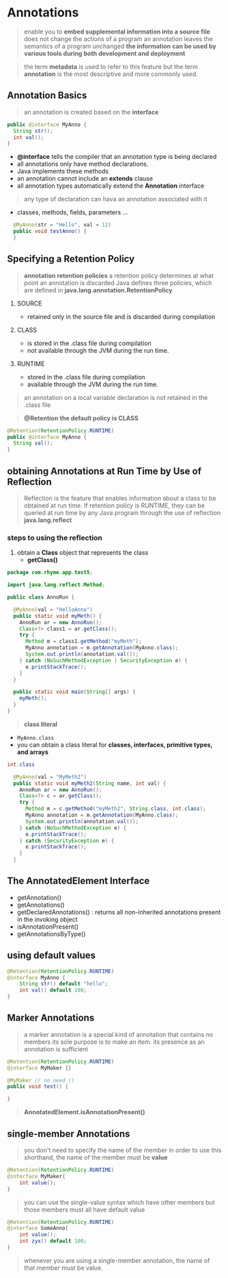 # Annotations

> enable you to **embed supplemental information into a source file**
> does not change the actions of a program
> an annotation leaves the semantics of a program unchanged
> **the information can be used by various tools during both development and deployment**

> the term **metadata** is used to refer to this feature
> but the term **annotation** is the most descriptive and more commonly used.

## Annotation Basics

> an annotation is created based on the **interface**

```java
public @interface MyAnno {
  String str();
  int val();
}
```

- **@interface** tells the compiler that an annotation type is being declared
- all annotations only have method declarations.
- Java implements these methods
- an annotation cannot include an **extends** clause
- all annotation types automatically extend the **Annotation** interface

> any type of declaration can hava an annotation associated with it
- classes, methods, fields, parameters ...

```java
  @MyAnno(str = "Hello", val = 12)
  public void testAnno() {
  }

```

## Specifying a Retention Policy
> **annotation retention policies**
> a retention policy determines at what point an annotation is discarded
> Java defines three policies, which are defined in **java.lang.annotation.RetentionPolicy**
1. SOURCE
   - retained only in the source file and is discarded during compilation
   
2. CLASS
   - is stored in the .class file during compilation
   - not available through the JVM during the run time.
   
3. RUNTIME
   - stored in the .class file during compilation
   - available through the JVM during the run time.

> an annotation on a local variable declaration is not retained in the .class file

> **@Retention**
> **the default policy is CLASS**

```java
@Retention(RetentionPolicy.RUNTIME)
public @interface MyAnno {
  String val();
}
```

## obtaining Annotations at Run Time by Use of Reflection
> Reflection is the feature that enables information about a class to be obtained at run time.
> If retention policy is RUNTIME, they can be queried at run time by any Java program through the use of reflection
> **java.lang.reflect**

### steps to using the reflection

1. obtain a **Class** object that represents the class 
   - **getClass()**

```java
package com.rhyme.app.test5;

import java.lang.reflect.Method;

public class AnnoRun {

  @MyAnno(val = "HelloAnno")
  public static void myMeth() {
    AnnoRun ar = new AnnoRun();
    Class<?> class1 = ar.getClass();
    try {
      Method m = class1.getMethod("myMeth");
      MyAnno annotation = m.getAnnotation(MyAnno.class);
      System.out.println(annotation.val());
    } catch (NoSuchMethodException | SecurityException e) {
      e.printStackTrace();
    }
  }

  public static void main(String[] args) {
    myMeth();
  }
}
```

> **class literal**
- `MyAnno.class`
- you can obtain a class literal for **classes, interfaces, primitive types, and arrays**
```java
int.class
```

```java
  @MyAnno(val = "MyMeth2")
  public static void myMeth2(String name, int val) {
    AnnoRun ar = new AnnoRun();
    Class<?> c = ar.getClass();
    try {
      Method m = c.getMethod("myMeth2", String.class, int.class);
      MyAnno annotation = m.getAnnotation(MyAnno.class);
      System.out.println(annotation.val());
    } catch (NoSuchMethodException e) {
      e.printStackTrace();
    } catch (SecurityException e) {
      e.printStackTrace();
    }
  }
```

## The AnnotatedElement Interface
- getAnnotation()
- getAnnotations()
- getDeclaredAnnotations()
: returns all non-inherited annotations present in the invoking object
- isAnnotationPresent()
- getAnnotationsByType()

## using default values
```java
@Retention(RetentionPolicy.RUNTIME)
@interface MyAnno {
    String str() default "hello";
    int val() default 100;
}
```

## Marker Annotations
> a marker annotation is a special kind of annotation that contains no members
> its sole purpose is to make an item.
> its presence as an annotation is sufficient

```java
@Retention(RetentionPolicy.RUNTIME)
@interface MyMaker {}

@MyMaker // no need ()
public void test() {

}
```

> **AnnotatedElement.isAnnotationPresent()**

## single-member Annotations
> you don't need to specify the name of the member
> in order to use this shorthand, the name of the member must be **value**

```java
@Retention(RetentionPolicy.RUNTIME)
@interface MyMaker{
    int value();
}
```

> you can use the single-value syntax which have other members
> but those members must all have default value

```java
@Retention(RetentionPolicy.RUNTIME)
@interface SomeAnno{
    int value();
    int zyx() default 100;
}
```

> whenever you are using a single-member annotation, the name of that member must be value.
